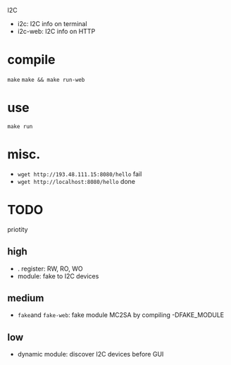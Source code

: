 I2C

- i2c:      I2C info on terminal
- i2c-web:  I2C info on HTTP

# compile

`make`
`make && make run-web`

# use

`make run`

# misc.

- `wget http://193.48.111.15:8080/hello` fail
- `wget http://localhost:8080/hello` done

# TODO

priotity

## high

- . register: RW, RO, WO
- module: fake to I2C devices

## medium

- `fake`and `fake-web`: fake module MC2SA by compiling -DFAKE_MODULE

## low

- dynamic module: discover I2C devices before GUI
